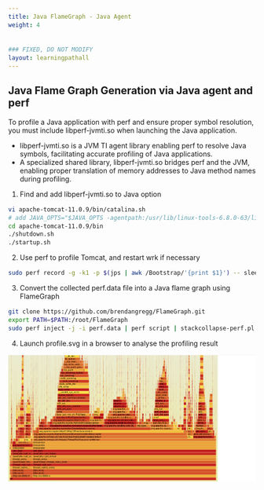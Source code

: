 ```yaml
---
title: Java FlameGraph - Java Agent
weight: 4


### FIXED, DO NOT MODIFY
layout: learningpathall
---
```


## Java Flame Graph Generation via Java agent and perf
To profile a Java application with perf and ensure proper symbol resolution, you must include libperf-jvmti.so when launching the Java application.
- libperf-jvmti.so is a JVM TI agent library enabling perf to resolve Java symbols, facilitating accurate profiling of Java applications.
- A specialized shared library, libperf-jvmti.so bridges perf and the JVM, enabling proper translation of memory addresses to Java method names during profiling.

1. Find and add libperf-jvmti.so to Java option
```bash
vi apache-tomcat-11.0.9/bin/catalina.sh
# add JAVA_OPTS="$JAVA_OPTS -agentpath:/usr/lib/linux-tools-6.8.0-63/libperf-jvmti.so -XX:+PreserveFramePointer"
cd apache-tomcat-11.0.9/bin
./shutdown.sh
./startup.sh
```

2. Use perf to profile Tomcat, and restart wrk if necessary
```bash
sudo perf record -g -k1 -p $(jps | awk /Bootstrap/'{print $1}') -- sleep 10
```

3. Convert the collected perf.data file into a Java flame graph using FlameGraph
```bash
git clone https://github.com/brendangregg/FlameGraph.git
export PATH=$PATH:/root/FlameGraph
sudo perf inject -j -i perf.data | perf script | stackcollapse-perf.pl | flamegraph.pl &> profile.svg
```

4. Launch profile.svg in a browser to analyse the profiling result

![example image alt-text#center](_images/lp-flamegraph-agent.png "Java Flame Graph via Java agent and perf")
